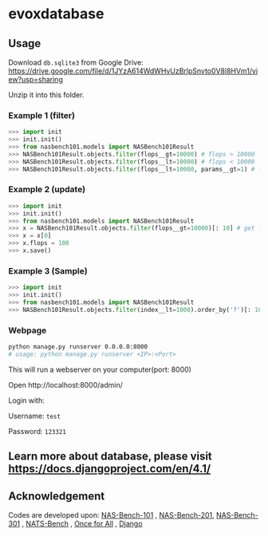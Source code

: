 # evoxdatabase

## Usage

Download `db.sqlite3` from Google Drive: https://drive.google.com/file/d/1JYzA614WdWHvUzBrlpSnvto0V8l8HVm1/view?usp=sharing

Unzip it into this folder.


### Example 1 (filter)
```python
>>> import init
>>> init.init()
>>> from nasbench101.models import NASBench101Result
>>> NASBench101Result.objects.filter(flops__gt=10000) # flops > 10000
>>> NASBench101Result.objects.filter(flops__lt=10000) # flops < 10000
>>> NASBench101Result.objects.filter(flops__lt=10000, params__gt=1) # flops < 10000 and params > 1
```

### Example 2 (update)
```python
>>> import init
>>> init.init()
>>> from nasbench101.models import NASBench101Result
>>> x = NASBench101Result.objects.filter(flops__gt=10000)[: 10] # get first 10 results
>>> x = x[0]
>>> x.flops = 100
>>> x.save()
```

### Example 3 (Sample)
```python
>>> import init
>>> init.init()
>>> from nasbench101.models import NASBench101Result
>>> NASBench101Result.objects.filter(index__lt=1000).order_by('?')[: 10] # Randomely sample 10 results
```

### Webpage
```bash
python manage.py runserver 0.0.0.0:8000
# usage: python manage.py runserver <IP>:<Port>
```
This will run a webserver on your computer(port: 8000)

Open http://localhost:8000/admin/

Login with:

Username: `test`

Password: `123321`

## Learn more about database, please visit https://docs.djangoproject.com/en/4.1/

## Acknowledgement

Codes are developed upon: [NAS-Bench-101](https://github.com/google-research/nasbench)
, [NAS-Bench-201](https://github.com/D-X-Y/NAS-Bench-201), [NAS-Bench-301](https://github.com/automl/nasbench301)
, [NATS-Bench](https://xuanyidong.com/assets/projects/NATS-Bench)
, [Once for All](https://github.com/mit-han-lab/once-for-all)
, [Django](https://www.djangoproject.com/)